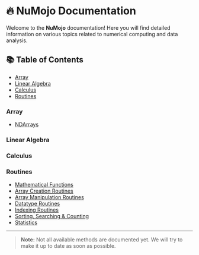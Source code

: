 # 🔥 NuMojo Documentation

<!-- maybe add logo here  -->

Welcome to the **NuMojo** documentation! Here you will find detailed information on various topics related to numerical computing and data analysis.

## 📚 Table of Contents

- [Array](#array)
- [Linear Algebra](#linear-algebra)
- [Calculus](#calculus)
- [Routines](#routines)

### Array

- [NDArrays](./ndarrays/ndarray.md)

### Linear Algebra

### Calculus

### Routines

- [Mathematical Functions](./routines/mathfuncs.md)
- [Array Creation Routines](./routines/array_creation_routines.md)
- [Array Manipulation Routines](./routines/array_manipulation_routines.md)
- [Datatype Routines](./routines/datatype_routines.md)
- [Indexing Routines](./routines/indexing_routines.md)
- [Sorting, Searching & Counting](./routines/sorting_searching_counting.md)
- [Statistics](./routines/statistics.md)

---

> **Note:** Not all available methods are documented yet. We will try to make it up to date as soon as possible.
